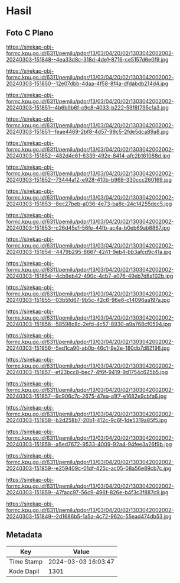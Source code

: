 # Hasil

## Foto C Plano

https://sirekap-obj-formc.kpu.go.id/6311/pemilu/pdpr/13/03/04/20/02/1303042002002-20240303-151848--4ea33d8c-318d-4de1-8716-ce5157d6e0f9.jpg

https://sirekap-obj-formc.kpu.go.id/6311/pemilu/pdpr/13/03/04/20/02/1303042002002-20240303-151850--12e07dbb-4daa-4f58-8f4a-dfdabdb214d4.jpg

https://sirekap-obj-formc.kpu.go.id/6311/pemilu/pdpr/13/03/04/20/02/1303042002002-20240303-151851--4b6b9b6f-c9c8-4033-b222-59f6f795c1a3.jpg

https://sirekap-obj-formc.kpu.go.id/6311/pemilu/pdpr/13/03/04/20/02/1303042002002-20240303-151851--feae4469-2bf8-4d57-99c5-2fde5dca89a8.jpg

https://sirekap-obj-formc.kpu.go.id/6311/pemilu/pdpr/13/03/04/20/02/1303042002002-20240303-151852--482d4e61-6339-492e-8414-afc2b161088d.jpg

https://sirekap-obj-formc.kpu.go.id/6311/pemilu/pdpr/13/03/04/20/02/1303042002002-20240303-151852--73444a12-e928-410b-b968-330ccc260169.jpg

https://sirekap-obj-formc.kpu.go.id/6311/pemilu/pdpr/13/03/04/20/02/1303042002002-20240303-151853--8ec27beb-a036-4e73-ba8c-24c14255dec5.jpg

https://sirekap-obj-formc.kpu.go.id/6311/pemilu/pdpr/13/03/04/20/02/1303042002002-20240303-151853--c26d45e1-56fe-44fb-ac4a-b0eb69ab8867.jpg

https://sirekap-obj-formc.kpu.go.id/6311/pemilu/pdpr/13/03/04/20/02/1303042002002-20240303-151854--4479b295-8667-4241-9eb4-bb3afcd9c41a.jpg

https://sirekap-obj-formc.kpu.go.id/6311/pemilu/pdpr/13/03/04/20/02/1303042002002-20240303-151854--4cb9eb42-490c-4cb7-a076-49eb7d8a102b.jpg

https://sirekap-obj-formc.kpu.go.id/6311/pemilu/pdpr/13/03/04/20/02/1303042002002-20240303-151855--03b5fd67-9b5c-42c6-96e6-c14096aa197a.jpg

https://sirekap-obj-formc.kpu.go.id/6311/pemilu/pdpr/13/03/04/20/02/1303042002002-20240303-151856--58598c8c-2efd-4c57-8930-a9a768cf0594.jpg

https://sirekap-obj-formc.kpu.go.id/6311/pemilu/pdpr/13/03/04/20/02/1303042002002-20240303-151856--5ed1ca90-ab0b-46c1-9e2e-180db7d82198.jpg

https://sirekap-obj-formc.kpu.go.id/6311/pemilu/pdpr/13/03/04/20/02/1303042002002-20240303-151857--ef23bcc8-bec7-4f6f-9419-9d1754c625b5.jpg

https://sirekap-obj-formc.kpu.go.id/6311/pemilu/pdpr/13/03/04/20/02/1303042002002-20240303-151857--9c906c7c-2675-47ea-a1f7-e1682e9cbfa6.jpg

https://sirekap-obj-formc.kpu.go.id/6311/pemilu/pdpr/13/03/04/20/02/1303042002002-20240303-151858--b2d258b7-20b1-412c-9c6f-1de5319a85f5.jpg

https://sirekap-obj-formc.kpu.go.id/6311/pemilu/pdpr/13/03/04/20/02/1303042002002-20240303-151858--a5ed7672-9533-4009-92a4-94fee3a26f9b.jpg

https://sirekap-obj-formc.kpu.go.id/6311/pemilu/pdpr/13/03/04/20/02/1303042002002-20240303-151859--e259409c-01df-425c-ac05-08a56e89cb7c.jpg

https://sirekap-obj-formc.kpu.go.id/6311/pemilu/pdpr/13/03/04/20/02/1303042002002-20240303-151859--47facc97-56c9-496f-826e-b4f3c3f887c9.jpg

https://sirekap-obj-formc.kpu.go.id/6311/pemilu/pdpr/13/03/04/20/02/1303042002002-20240303-151849--2d1686b5-1a5a-4c72-962c-55ead474db53.jpg


## Metadata

| Key        | Value               |
| ---------- | ------------------- |
| Time Stamp | 2024-03-03 16:03:47 |
| Kode Dapil | 1301                |



